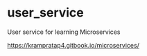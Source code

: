 # user_service
User service for learning Microservices

https://krampratap4.gitbook.io/microservices/
